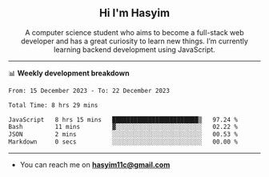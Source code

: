 <h2 align="center">Hi I'm Hasyim</h2>

<p align="center">A computer science student who aims to become a full-stack web developer and has a great curiosity to learn new things. I’m currently learning backend development using JavaScript.</p>

<!--![Anurag's GitHub stats](https://github-readme-stats-one-pink-11.vercel.app/api?username=hasyimashari&show_icons=true&theme=transparent&hide=contribs,prs)-->

---

📊 **Weekly development breakdown**

<!--START_SECTION:waka-->

```txt
From: 15 December 2023 - To: 22 December 2023

Total Time: 8 hrs 29 mins

JavaScript   8 hrs 15 mins   ████████████████████████▒   97.24 %
Bash         11 mins         ▓░░░░░░░░░░░░░░░░░░░░░░░░   02.22 %
JSON         2 mins          ░░░░░░░░░░░░░░░░░░░░░░░░░   00.53 %
Markdown     0 secs          ░░░░░░░░░░░░░░░░░░░░░░░░░   00.00 %
```

<!--END_SECTION:waka-->

---

- You can reach me on **hasyim11c@gmail.com**
